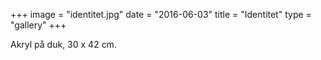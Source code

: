 +++
image = "identitet.jpg"
date = "2016-06-03"
title = "Identitet"
type = "gallery"
+++

Akryl på duk, 30 x 42 cm.
 


